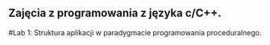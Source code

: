 ## Zajęcia z programowania z języka c/C++.
#Lab 1:
Struktura aplikacji w paradygmacie programowania proceduralnego.
